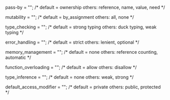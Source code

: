 pass-by = "";  /* default = ownership
                others: reference, name, value, need
              */

mutability = "";  /* default = by_assignment
                    others: all, none
                  */

type_checking = "";  /* default = strong typing
                       others: duck typing, weak typing
                     */

error_handling = "";  /* default = strict
                        others: lenient, optional
                      */

memory_management = "";  /* default = none
                           others: reference counting, automatic
                         */

function_overloading = "";  /* default = allow
                              others: disallow
                            */
                            
type_inference = "";  /* default = none
                        others: weak, strong
                      */

default_access_modifier = "";  /* default = private
                                 others: public, protected
                               */
